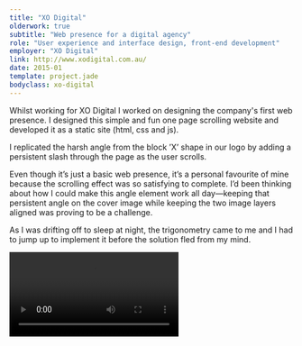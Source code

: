 ```yaml
---
title: "XO Digital"
olderwork: true
subtitle: "Web presence for a digital agency"
role: "User experience and interface design, front-end development"
employer: "XO Digital"
link: http://www.xodigital.com.au/
date: 2015-01
template: project.jade
bodyclass: xo-digital
---
```


<p class="large">Whilst working for XO Digital I worked on designing the company's first web presence. I designed this simple and fun one page scrolling website and developed it as a static site (html, css and js).</p>

I replicated the harsh angle from the block ’X’ shape in our logo by adding a persistent slash through the page as the user scrolls.

Even though it’s just a basic web presence, it’s a personal favourite of mine because the scrolling effect was so satisfying to complete. I’d been thinking about how I could make this angle element work all day—keeping that persistent angle on the cover image while keeping the two image layers aligned was proving to be a challenge. 

As I was drifting off to sleep at night, the trigonometry came to me and I had to jump up to implement it before the solution fled from my mind.

<div class="case-study__img-full">
  <div class="video-wrapper">
    <video controls>
      <source src="/images/projects/xo-digital/xo-digital.mp4" type="video/mp4">
    </video>
  </div>
</div>